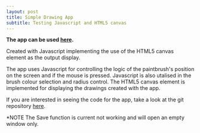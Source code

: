 ```yaml
---
layout: post
title: Simple Drawing App
subtitle: Testing Javascript and HTML5 canvas
---
```

<b>The app can be used <a href="https://patevs.github.io/drawing-app/">here</a>.</b> 

Created with Javascript implementing the use of the HTML5 canvas element as the output display.

The app uses Javascript for controlling the logic of the paintbrush's position on the screen and if the mouse is pressed. Javascript is also utalised in the brush colour selection and radius control. The HTML5 canvas element is implemented for displaying the drawings created with the app.

If you are interested in seeing the code for the app, take a look at the git repository <a href="https://github.com/patevs/drawing-app">here</a>.

*NOTE 
The Save function is current not working and will open an empty window only.
